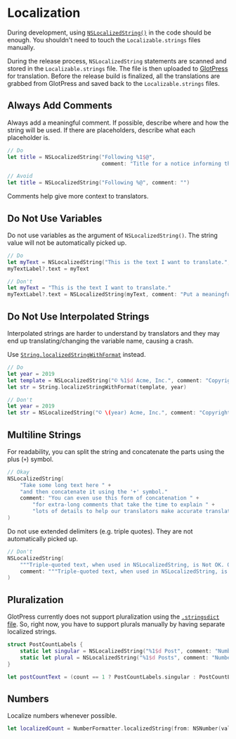 # Localization

During development, using [`NSLocalizedString()`](https://developer.apple.com/documentation/foundation/nslocalizedstring) in the code should be enough. You shouldn't need to touch the `Localizable.strings` files manually.

During the release process, `NSLocalizedString` statements are scanned and stored in the `Localizable.strings` file. The file is then uploaded to [GlotPress](https://translate.wordpress.com/projects/woocommerce/woocommerce-ios/) for translation. Before the release build is finalized, all the translations are grabbed from GlotPress and saved back to the `Localizable.strings` files.

## Always Add Comments

Always add a meaningful comment. If possible, describe where and how the string will be used. If there are placeholders, describe what each placeholder is. 

```swift
// Do
let title = NSLocalizedString("Following %1$@",
                              comment: "Title for a notice informing the user that they've successfully followed a site. %1$@ is a placeholder for the name of the site.")
```

```swift
// Avoid
let title = NSLocalizedString("Following %@", comment: "")
```

Comments help give more context to translators.

## Do Not Use Variables

Do not use variables as the argument of `NSLocalizedString()`. The string value will not be automatically picked up. 

```swift
// Do
let myText = NSLocalizedString("This is the text I want to translate.", comment: "Put a meaningful comment here.")
myTextLabel?.text = myText
```

```swift
// Don't
let myText = "This is the text I want to translate."
myTextLabel?.text = NSLocalizedString(myText, comment: "Put a meaningful comment here.")
```

## Do Not Use Interpolated Strings

Interpolated strings are harder to understand by translators and they may end up translating/changing the variable name, causing a crash.

Use [`String.localizedStringWithFormat`](https://developer.apple.com/documentation/swift/string/1414192-localizedstringwithformat) instead.

```swift
// Do
let year = 2019
let template = NSLocalizedString("© %1$d Acme, Inc.", comment: "Copyright Notice")
let str = String.localizeStringWithFormat(template, year)
```

```swift
// Don't
let year = 2019
let str = NSLocalizedString("© \(year) Acme, Inc.", comment: "Copyright Notice")
```

## Multiline Strings

For readability, you can split the string and concatenate the parts using the plus (`+`) symbol. 

```swift
// Okay
NSLocalizedString(
    "Take some long text here " +
    "and then concatenate it using the '+' symbol."
    comment: "You can even use this form of concatenation " +
        "for extra-long comments that take the time to explain " +
        "lots of details to help our translators make accurate translations."
)
```

Do not use extended delimiters (e.g. triple quotes). They are not automatically picked up.

```swift
// Don't
NSLocalizedString(
    """Triple-quoted text, when used in NSLocalizedString, is Not OK. Our scripts break when you use this."""
    comment: """Triple-quoted text, when used in NSLocalizedString, is Not OK."""
)
```

## Pluralization

GlotPress currently does not support pluralization using the [`.stringsdict` file](https://developer.apple.com/library/archive/documentation/MacOSX/Conceptual/BPInternational/LocalizingYourApp/LocalizingYourApp.html#//apple_ref/doc/uid/10000171i-CH5-SW10). So, right now, you have to support plurals manually by having separate localized strings.

```swift
struct PostCountLabels {
    static let singular = NSLocalizedString("%1$d Post", comment: "Number of posts displayed in Posting Activity when a day is selected. %1$d will contain the actual number (singular).")
    static let plural = NSLocalizedString("%1$d Posts", comment: "Number of posts displayed in Posting Activity when a day is selected. %1$d will contain the actual number (plural).")
}

let postCountText = (count == 1 ? PostCountLabels.singular : PostCountLabels.plural)
```

## Numbers

Localize numbers whenever possible. 

```swift
let localizedCount = NumberFormatter.localizedString(from: NSNumber(value: count), number: .none)
```
